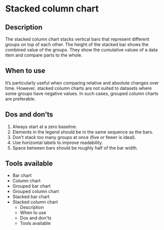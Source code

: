 <!---
Stacked Column - Comparison content
-->

<!--- Stacked Column icon assets/img/comparison/column_stacked_icon.svg --->
# Stacked column chart

## Description

The stacked column chart stacks vertical bars that represent different groups on top of each other. The height of the stacked bar shows the combined value of the groups. They show the cumulative values of a data item and compare parts to the whole.

## When to use

It’s particularly useful when comparing relative and absolute changes over time. However, stacked column charts are not suited to datasets where some groups have negative values. In such cases, grouped column charts are preferable. 

## Dos and don’ts

1. Always start at a zero baseline. <!--- assets/img/comparison/column_stacked_dosdonts_1.svg --->
2. Elements in the legend should be in the same sequence as the bars. <!--- assets/img/comparison/column_stacked_dosdonts_2.svg --->
3. Don’t stack too many groups at once (five or fewer is ideal). <!--- assets/img/comparison/column_stacked_dosdonts_3.svg --->
4. Use horizontal labels to improve readability. <!--- assets/img/comparison/column_stacked_dosdonts_4.svg --->
5. Space between bars should be roughly half of the bar width. <!--- assets/img/comparison/column_stacked_dosdonts_5.svg --->

## Tools available
<!--- Buttons with link to the different tools --->


<!---
Side bar 
-->
- Bar chart
- Column chart
- Grouped bar chart
- Grouped column chart
- Stacked bar chart
- Stacked column chart
    - Description
    - When to use
    - Dos and don'ts
    - Tools available

